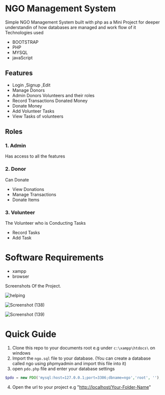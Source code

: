 NGO Management System
=====

Simple NGO Management System built with  php as a Mini Project for deeper understandin of how databases are managed and work flow of it
Technologies used 
* BOOTSTRAP
* PHP
* MYSQL
* javaScript

## Features
* Login ,Signup ,Edit  
* Manage Donors
* Admin Donors Volunteers and their roles
* Record Transactions Donated Money
* Donate Money 
* Add Volunteer Tasks
* View Tasks of volunteers

## Roles
### 1.  Admin
Has access to all the features
### 2.  Donor
Can Donate
* View Donations
* Manage Transactions
* Donate Items

### 3. Volunteer
The Volunteer who is Conducting Tasks
* Record Tasks
* Add Task

# Software Requirements
* xampp
* browser

Screenshots Of the Project.

![helping](https://github.com/Kapcool12/Donation_Management_System/assets/94378669/2c00b73f-5e07-4f95-a152-b568bc75de63)

![Screenshot (138)](https://github.com/Kapcool12/Donation_Management_System/assets/94378669/f1e35be5-fa67-4de6-8feb-b14ef6b85c3e)

![Screenshot (139)](https://github.com/Kapcool12/Donation_Management_System/assets/94378669/327cffc5-5869-471b-9705-a88cb70d315d)

# Quick Guide

1. Clone this repo to your documents root e.g under `c:\xampp\htdocs\` on windows
2. Import the `ngo.sql` file to your database. (You can create a database called ngo using phpmyadmin and import this file into it)
3. open `pdo.php` file and enter your database settings
```php
$pdo = new PDO('mysql:host=127.0.0.1;port=3306;dbname=ngo','root', '');
```
4. Open the url to your project e.g "[http://localhost/Your-Folder-Name](http://localhost/Your-Folder-Name)"
